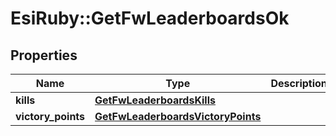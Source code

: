 # EsiRuby::GetFwLeaderboardsOk

## Properties
Name | Type | Description | Notes
------------ | ------------- | ------------- | -------------
**kills** | [**GetFwLeaderboardsKills**](GetFwLeaderboardsKills.md) |  | 
**victory_points** | [**GetFwLeaderboardsVictoryPoints**](GetFwLeaderboardsVictoryPoints.md) |  | 


